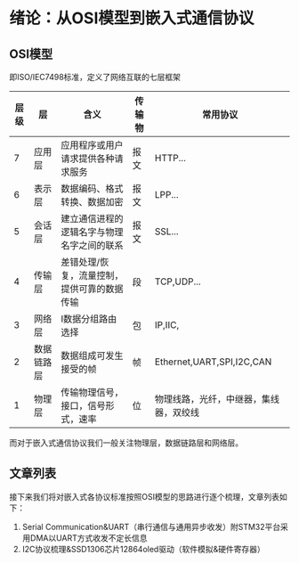 # 绪论：从OSI模型到嵌入式通信协议

## OSI模型
即ISO/IEC7498标准，定义了网络互联的七层框架

| 层级 | 层         | 含义                                        | 传输物 | 常用协议                               |
| ---- | ---------- | ------------------------------------------- | ------ | -------------------------------------- |
| 7    | 应用层     | 应用程序或用户请求提供各种请求服务          | 报文   | HTTP...                                |
| 6    | 表示层     | 数据编码、格式转换、数据加密                | 报文   | LPP...                                 |
| 5    | 会话层     | 建立通信进程的逻辑名字与物理名字之间的联系  | 报文   | SSL...                                 |
| 4    | 传输层     | 差错处理/恢复，流量控制，提供可靠的数据传输 | 段     | TCP,UDP...                             |
| 3    | 网络层     | I数据分组路由选择                           | 包     | IP,IIC,                                |
| 2    | 数据链路层 | 数据组成可发生接受的帧                      | 帧     | Ethernet,UART,SPI,I2C,CAN              |
| 1    | 物理层     | 传输物理信号，接口，信号形式，速率          | 位     | 物理线路，光纤，中继器，集线器，双绞线 |

而对于嵌入式通信协议我们一般关注物理层，数据链路层和网络层。

## 文章列表

接下来我们将对嵌入式各协议标准按照OSI模型的思路进行逐个梳理，文章列表如下：

1. Serial Communication&UART（串行通信与通用异步收发）附STM32平台采用DMA以UART方式收发不定长信息
2. I2C协议梳理&SSD1306芯片12864oled驱动（软件模拟&硬件寄存器）
